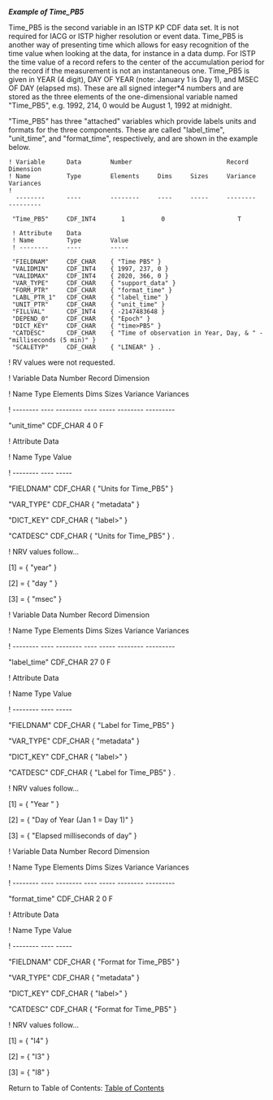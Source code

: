 ***Example of Time\_PB5***

Time_PB5 is the second variable in an ISTP KP CDF data set. It is not required for IACG or ISTP higher resolution or event data. Time_PB5 is another way of presenting time which allows for easy recognition of the time value when looking at the data, for instance in a data dump. For ISTP the time value of a record refers to the center of the accumulation period for the record if the measurement is not an instantaneous one.
Time_PB5 is given in YEAR (4 digit), DAY OF YEAR (note: January 1 is Day 1), and MSEC OF DAY (elapsed ms). These are all signed integer*4 numbers and are stored as the three elements of the one-dimensional variable named "Time\_PB5", e.g. 1992, 214, 0 would be August 1, 1992 at midnight.

"Time\_PB5" has three "attached" variables which provide labels units and formats for the three components. These are called "label\_time", "unit\_time", and "format\_time", respectively, and are shown in the example below.

```
! Variable      Data        Number                          Record        Dimension
! Name          Type        Elements     Dims     Sizes     Variance      Variances
! 
  --------      ----        --------     ----     -----     --------      ---------

 "Time_PB5"     CDF_INT4       1          0                    T

 ! Attribute    Data
 ! Name         Type        Value
 ! --------     ----        -----

 "FIELDNAM"     CDF_CHAR    { "Time PB5" }
 "VALIDMIN"     CDF_INT4    { 1997, 237, 0 }
 "VALIDMAX"     CDF_INT4    { 2020, 366, 0 }
 "VAR_TYPE"     CDF_CHAR    { "support_data" }
 "FORM_PTR"     CDF_CHAR    { "format_time" }
 "LABL_PTR_1"   CDF_CHAR    { "label_time" }
 "UNIT_PTR"     CDF_CHAR    { "unit_time" } 
 "FILLVAL"      CDF_INT4    { -2147483648 }
 "DEPEND_0"     CDF_CHAR    { "Epoch" }
 "DICT_KEY"     CDF_CHAR    { "time>PB5" }
 "CATDESC"      CDF_CHAR    { "Time of observation in Year, Day, & " -  "milliseconds (5 min)" }
 "SCALETYP"     CDF_CHAR    { "LINEAR" } .
```
 ! RV values were not requested.

! Variable Data Number Record Dimension

! Name Type Elements Dims Sizes Variance Variances

! -------- ---- -------- ---- ----- -------- ---------

 "unit_time" CDF_CHAR 4 0 F

 ! Attribute Data

 ! Name Type Value

 ! -------- ---- -----

 "FIELDNAM" CDF_CHAR { "Units for Time_PB5" }

 "VAR_TYPE" CDF_CHAR { "metadata" }

 "DICT_KEY" CDF_CHAR { "label>" }

 "CATDESC" CDF_CHAR { "Units for Time_PB5" } .

 ! NRV values follow...

 [1] = { "year" }

 [2] = { "day " }

 [3] = { "msec" }

! Variable Data Number Record Dimension

! Name Type Elements Dims Sizes Variance Variances

! -------- ---- -------- ---- ----- -------- ---------

 "label_time" CDF_CHAR 27 0 F

 ! Attribute Data

 ! Name Type Value

 ! -------- ---- -----

 "FIELDNAM" CDF_CHAR { "Label for Time_PB5" }

 "VAR_TYPE" CDF_CHAR { "metadata" }

 "DICT_KEY" CDF_CHAR { "label>" }

 "CATDESC" CDF_CHAR { "Label for Time_PB5" } .

 ! NRV values follow...

 [1] = { "Year " }

 [2] = { "Day of Year
(Jan 1 = Day 1)" }

 [3] = { "Elapsed milliseconds of day" }

! Variable Data Number Record Dimension

! Name Type Elements Dims Sizes Variance Variances

! -------- ---- -------- ---- ----- -------- ---------

 "format_time" CDF_CHAR 2 0 F

 ! Attribute Data

 ! Name Type Value

 ! -------- ---- -----

 "FIELDNAM" CDF_CHAR { "Format for Time_PB5" }

 "VAR_TYPE" CDF_CHAR { "metadata" }

 "DICT_KEY" CDF_CHAR { "label>" }

 "CATDESC" CDF_CHAR { "Format for Time_PB5" } 

 ! NRV values follow...

 [1] = { "I4" }

 [2] = { "I3" }

 [3] = { "I8" }


Return to Table of Contents: [Table of Contents](00_Table_of_Contents.md)
